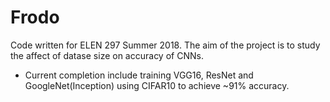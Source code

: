 # Frodo

Code written for ELEN 297 Summer 2018. The aim of the project is to study the affect of datase size on accuracy of CNNs.
- Current completion include training VGG16, ResNet and GoogleNet(Inception) using CIFAR10 to achieve ~91% accuracy.


